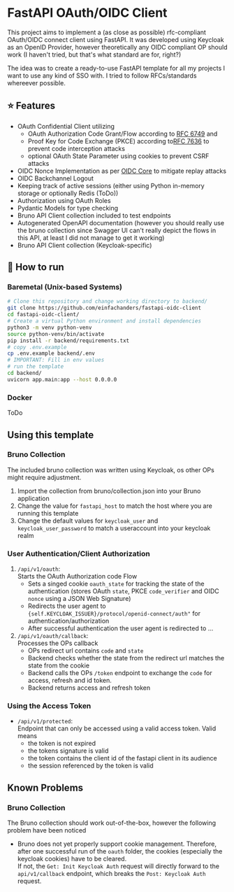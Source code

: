 # FastAPI OAuth/OIDC Client
This project aims to implement a (as close as possible) rfc-compliant OAuth/OIDC connect client using FastAPI. It was developed using Keycloak as an OpenID Provider, however theoretically any OIDC compliant OP should work (I haven't tried, but that's what standard are for, right?)  

The idea was to create a ready-to-use FastAPI template for all my projects I want to use any kind of SSO with. I tried to follow RFCs/standards whereever possible.

## ⭐ Features
- OAuth Confidential Client utilizing
    - OAuth Authorization Code Grant/Flow according to [RFC 6749](https://datatracker.ietf.org/doc/html/rfc6749#section-4.1) and
    - Proof Key for Code Exchange (PKCE) according to[RFC 7636](https://datatracker.ietf.org/doc/html/rfc7636) to prevent code interception attacks
    - optional OAuth State Parameter using cookies to prevent CSRF attacks
- OIDC Nonce Implementation as per [OIDC Core](https://openid.net/specs/openid-connect-core-1_0.html#AuthRequest) to mitigate replay attacks
- OIDC Backchannel Logout
- Keeping track of active sessions (either using Python in-memory storage or optionally Redis (ToDo))
- Authorization using OAuth Roles
- Pydantic Models for type checking
- Bruno API Client collection included to test endpoints
- Autogenerated OpenAPI documentation (however you should really use the bruno collection since Swagger UI can't really depict the flows in this API, at least I did not manage to get it working)
- Bruno API Client collection (Keycloak-specific)

## 🔧 How to run
### Baremetal (Unix-based Systems)
```bash
# Clone this repository and change working directory to backend/
git clone https://github.com/einfachanders/fastapi-oidc-client
cd fastapi-oidc-client/
# Create a virtual Python environment and install dependencies
python3 -m venv python-venv
source python-venv/bin/activate
pip install -r backend/requirements.txt
# copy .env.example
cp .env.example backend/.env
# IMPORTANT: Fill in env values
# run the template
cd backend/
uvicorn app.main:app --host 0.0.0.0
```
### Docker
ToDo

## Using this template
### Bruno Collection
The included bruno collection was written using Keycloak, os other OPs might require adjustment.

1. Import the collection from bruno/collection.json into your Bruno application
2. Change the value for `fastapi_host` to match the host where you are running this template
2. Change the default values for `keycloak_user` and `keycloak_user_password` to match a useraccount into your keycloak realm

### User Authentication/Client Authorization
1. `/api/v1/oauth`:  
Starts the OAuth Authorization code Flow
    - Sets a singed cookie `oauth_state` for tracking the state of the authentication (stores OAuth `state`, PKCE `code_verifier` and OIDC `nonce` using a JSON Web Signature)
    - Redirects the user agent to `{self.KEYCLOAK_ISSUER}/protocol/openid-connect/auth"` for authentication/authorization
    - After successful authentication the user agent is redirected to ...
2. `/api/v1/oauth/callback`:  
Processes the OPs callback
    - OPs redirect url contains `code` and `state`
    - Backend checks whether the state from the redirect url matches the state from the cookie
    - Backend calls the OPs `/token` endpoint to exchange the `code` for access, refresh and id token.
    - Backend returns access and refresh token
### Using the Access Token
- `/api/v1/protected`:  
Endpoint that can only be accessed using a valid access token. Valid means
    - the token is not expired
    - the tokens signature is valid
    - the token contains the client id of the fastapi client in its audience
    - the session referenced by the token is valid

## Known Problems
### Bruno Collection
The Bruno collection should work out-of-the-box, however the following problem have been noticed
- Bruno does not yet properly support cookie management. Therefore, after one successful run of the `oauth` folder, the cookies (especially the keycloak cookies) have to be cleared.  
If not, the `Get: Init Keycloak Auth` request will directly forward to the `api/v1/callback` endpoint, which breaks the `Post: Keycloak Auth` request.
